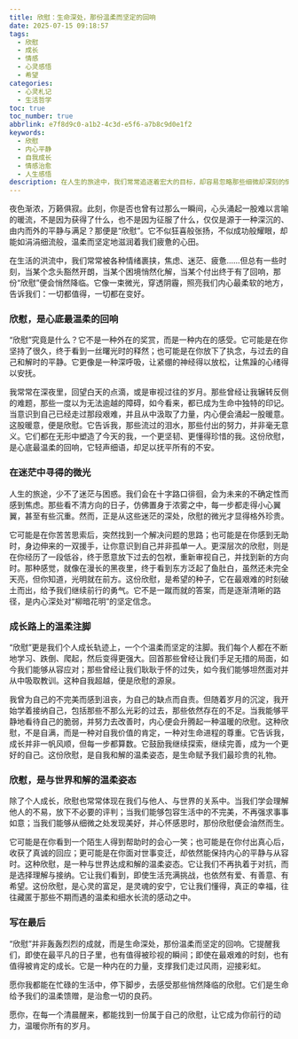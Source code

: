 ```yaml
---
title: 欣慰：生命深处，那份温柔而坚定的回响
date: 2025-07-15 09:18:57
tags:
  - 欣慰
  - 成长
  - 情感
  - 心灵感悟
  - 希望
categories:
  - 心灵札记
  - 生活哲学
toc: true
toc_number: true
abbrlink: e7f8d9c0-a1b2-4c3d-e5f6-a7b8c9d0e1f2
keywords:
  - 欣慰
  - 内心平静
  - 自我成长
  - 情感治愈
  - 人生感悟
description: 在人生的旅途中，我们常常追逐着宏大的目标，却容易忽略那些细微却深刻的情感。有一种感受，它不似狂喜般热烈，也不像成功般耀眼，却能如涓涓细流般滋润心田，带来深沉的平静与满足。那便是“欣慰”。它常常在不经意间降临，是心底最温柔的回响，是历经风雨后，对生命最真挚的肯定。今天，让我们一同走进这份独特的感受，去体会它如何成为我们前行路上最温暖的注脚。
---
```


夜色渐浓，万籁俱寂。此刻，你是否也曾有过那么一瞬间，心头涌起一股难以言喻的暖流，不是因为获得了什么，也不是因为征服了什么，仅仅是源于一种深沉的、由内而外的平静与满足？那便是“欣慰”。它不似狂喜般张扬，不似成功般耀眼，却能如涓涓细流般，温柔而坚定地滋润着我们疲惫的心田。

在生活的洪流中，我们常常被各种情绪裹挟，焦虑、迷茫、疲惫……但总有一些时刻，当某个念头豁然开朗，当某个困境悄然化解，当某个付出终于有了回响，那份“欣慰”便会悄然降临。它像一束微光，穿透阴霾，照亮我们内心最柔软的地方，告诉我们：一切都值得，一切都在变好。

### 欣慰，是心底最温柔的回响

“欣慰”究竟是什么？它不是一种外在的奖赏，而是一种内在的感受。它可能是在你坚持了很久，终于看到一丝曙光时的释然；也可能是在你放下了执念，与过去的自己和解时的平静。它更像是一种深呼吸，让紧绷的神经得以放松，让焦躁的心绪得以安抚。

我常常在深夜里，回望白天的点滴，或是审视过往的岁月。那些曾经让我辗转反侧的难题，那些一度以为无法逾越的障碍，如今看来，都已成为生命中独特的印记。当意识到自己已经走过那段艰难，并且从中汲取了力量，内心便会涌起一股暖意。这股暖意，便是欣慰。它告诉我，那些流过的泪水，那些付出的努力，并非毫无意义。它们都在无形中塑造了今天的我，一个更坚韧、更懂得珍惜的我。这份欣慰，是心底最温柔的回响，它轻声细语，却足以抚平所有的不安。

### 在迷茫中寻得的微光

人生的旅途，少不了迷茫与困惑。我们会在十字路口徘徊，会为未来的不确定性而感到焦虑。那些看不清方向的日子，仿佛置身于浓雾之中，每一步都走得小心翼翼，甚至有些沉重。然而，正是从这些迷茫的深处，欣慰的微光才显得格外珍贵。

它可能是在你苦苦思索后，突然找到一个解决问题的思路；也可能是在你感到无助时，身边伸来的一双援手，让你意识到自己并非孤单一人。更深层次的欣慰，则是在你经历了一段低谷，终于愿意放下过去的包袱，重新审视自己，并找到新的方向时。那种感觉，就像在漫长的黑夜里，终于看到东方泛起了鱼肚白，虽然还未完全天亮，但你知道，光明就在前方。这份欣慰，是希望的种子，它在最艰难的时刻破土而出，给予我们继续前行的勇气。它不是一蹴而就的答案，而是逐渐清晰的路径，是内心深处对“柳暗花明”的坚定信念。

### 成长路上的温柔注脚

“欣慰”更是我们个人成长轨迹上，一个个温柔而坚定的注脚。我们每个人都在不断地学习、跌倒、爬起，然后变得更强大。回首那些曾经让我们手足无措的局面，如今我们能够从容应对；那些曾经让我们耿耿于怀的过失，如今我们能够坦然面对并从中吸取教训。这种自我超越，便是欣慰的源泉。

我曾为自己的不完美而感到沮丧，为自己的缺点而自责。但随着岁月的沉淀，我开始学着接纳自己，包括那些不那么光彩的过去，那些依然存在的不足。当我能够平静地看待自己的脆弱，并努力去改善时，内心便会升腾起一种温暖的欣慰。这种欣慰，不是自满，而是一种对自我价值的肯定，一种对生命进程的尊重。它告诉我，成长并非一帆风顺，但每一步都算数。它鼓励我继续探索，继续完善，成为一个更好的自己。这份欣慰，是自我和解的温柔姿态，是生命赋予我们最珍贵的礼物。

### 欣慰，是与世界和解的温柔姿态

除了个人成长，欣慰也常常体现在我们与他人、与世界的关系中。当我们学会理解他人的不易，放下不必要的评判；当我们能够包容生活中的不完美，不再强求事事如意；当我们能够从细微之处发现美好，并心怀感恩时，那份欣慰便会油然而生。

它可能是在你看到一个陌生人得到帮助时的会心一笑；也可能是在你付出真心后，收获了真诚的回应；更可能是在你面对世事变迁，却依然能保持内心的平静与从容时。这种欣慰，是一种与世界达成和解的温柔姿态。它让我们不再执着于对抗，而是选择理解与接纳。它让我们看到，即使生活充满挑战，也依然有爱、有善意、有希望。这份欣慰，是心灵的富足，是灵魂的安宁，它让我们懂得，真正的幸福，往往藏匿于那些不期而遇的温柔和细水长流的感动之中。

### 写在最后

“欣慰”并非轰轰烈烈的成就，而是生命深处，那份温柔而坚定的回响。它提醒我们，即使在最平凡的日子里，也有值得被珍视的瞬间；即使在最艰难的时刻，也有值得被肯定的成长。它是一种内在的力量，支撑我们走过风雨，迎接彩虹。

愿你我都能在忙碌的生活中，停下脚步，去感受那些悄然降临的欣慰。它们是生命给予我们的温柔馈赠，是治愈一切的良药。

愿你，在每一个清晨醒来，都能找到一份属于自己的欣慰，让它成为你前行的动力，温暖你所有的岁月。